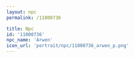 ```yaml
---
layout: npc
permalink: /11000736

title: Npc
id: '11000736'
npc_name: 'Arwen'
icon_url: 'portrait/npc/11000736_arwen_p.png'
---
```

